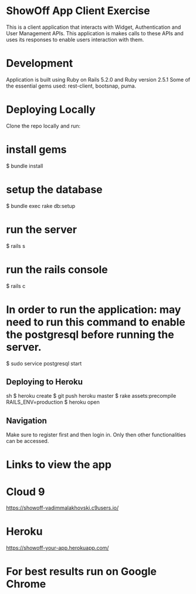 # ShowOff App Client Exercise

This is a client application that interacts with Widget, Authentication and User Management APIs.
This application is makes calls to these APIs and uses its responses to enable users interaction with them. 

# Development
Application is built using Ruby on Rails 5.2.0 and Ruby version 2.5.1
Some of the essential gems used: rest-client, bootsnap, puma.

# Deploying Locally
Clone the repo locally and run:

# install gems
$ bundle install

# setup the database
$ bundle exec rake db:setup

# run the server
$ rails s

# run the rails console
$ rails c

# In order to run the application: may need to run this command to enable the postgresql before running the server.
$ sudo service postgresql start


## Deploying to Heroku

sh
$ heroku create
$ git push heroku master
$ rake assets:precompile RAILS_ENV=production
$ heroku open
 

## Navigation
Make sure to register first and then login in.
Only then other functionalities can be accessed.

# Links to view the app
# Cloud 9 
https://showoff-vadimmalakhovski.c9users.io/
# Heroku
https://showoff-your-app.herokuapp.com/

# For best results run on Google Chrome


